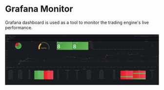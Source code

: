 # Grafana Monitor

Grafana dashboard is used as a tool to monitor the trading engine's live performance.

![Grafana](../../images/grafana.png)
